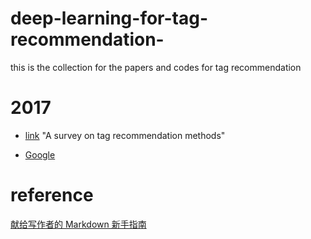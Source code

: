 # deep-learning-for-tag-recommendation-
this is the collection for the papers and codes for tag recommendation

# 2017

* [link](http://onlinelibrary.wiley.com/doi/10.1002/asi.23736/abstract;jsessionid=FBF97B408AC87EEE815AEA6EF3615A81.f04t02)   "A survey on tag recommendation methods"

* [Google](http://google.com/)

# reference 
[献给写作者的 Markdown 新手指南][1]

[1]:https://www.jianshu.com/p/q81RER

